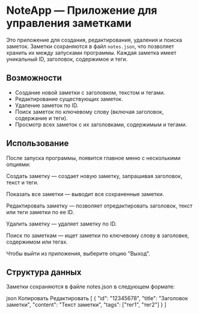 # NoteApp — Приложение для управления заметками

Это приложение для создания, редактирования, удаления и поиска заметок. Заметки сохраняются в файл `notes.json`, что позволяет хранить их между запусками программы. Каждая заметка имеет уникальный ID, заголовок, содержимое и теги.

## Возможности

- Создание новой заметки с заголовком, текстом и тегами.
- Редактирование существующих заметок.
- Удаление заметок по ID.
- Поиск заметок по ключевому слову (включая заголовок, содержание и теги).
- Просмотр всех заметок с их заголовками, содержимым и тегами.

## Использование

После запуска программы, появится главное меню с несколькими опциями:

Создать заметку — создает новую заметку, запрашивая заголовок, текст и теги.

Показать все заметки — выводит все сохраненные заметки.

Редактировать заметку — позволяет отредактировать заголовок, текст или теги заметки по ее ID.

Удалить заметку — удаляет заметку по ID.

Поиск по заметкам — ищет заметки по ключевому слову в заголовке, содержимом или тегах.

Чтобы выйти из приложения, выберите опцию "Выход".

## Структура данных

Заметки сохраняются в файле notes.json в следующем формате:

json
Копировать
Редактировать
[
    {
        "id": "12345678",
        "title": "Заголовок заметки",
        "content": "Текст заметки",
        "tags": ["тег1", "тег2"]
    }
]